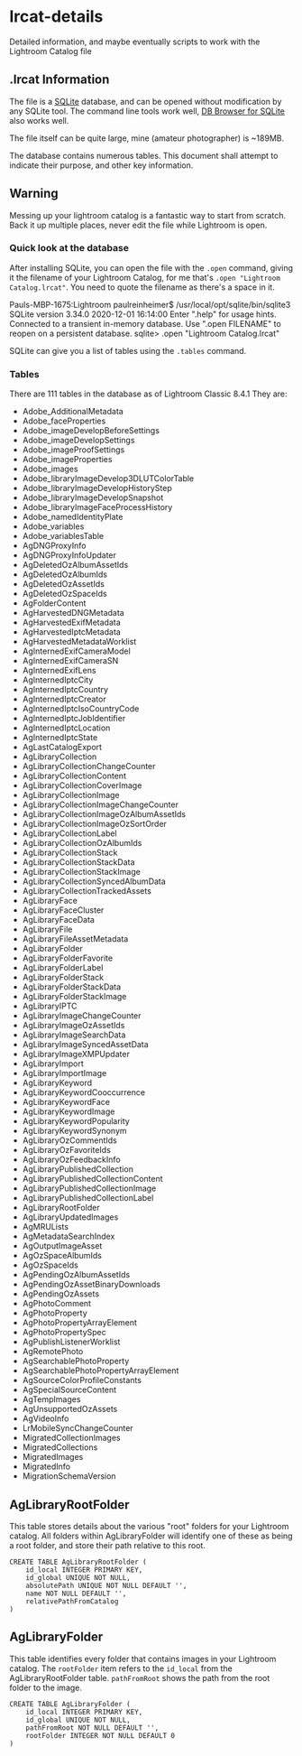 # lrcat-details
Detailed information, and maybe eventually scripts to work with the Lightroom Catalog file

## .lrcat Information

The file is a [SQLite](https://sqlite.org/index.html) database, and can be opened without modification by any SQLite tool. The command line tools work well, [DB Browser for SQLite](https://sqlitebrowser.org/) also works well. 

The file itself can be quite large, mine (amateur photographer) is ~189MB. 

The database contains numerous tables. This document shall attempt to indicate their purpose, and other key information.

## Warning

Messing up your lightroom catalog is a fantastic way to start from scratch. Back it up multiple places, never edit the file while Lightroom is open. 


### Quick look at the database

After installing SQLite, you can open the file with the `.open` command, giving it the filename of your Lightroom Catalog, for me that's `.open "Lightroom Catalog.lrcat"`. You need to quote the filename as there's a space in it. 

Pauls-MBP-1675:Lightroom paulreinheimer$ /usr/local/opt/sqlite/bin/sqlite3
SQLite version 3.34.0 2020-12-01 16:14:00
Enter ".help" for usage hints.
Connected to a transient in-memory database.
Use ".open FILENAME" to reopen on a persistent database.
sqlite> .open "Lightroom Catalog.lrcat"

SQLite can give you a list of tables using the `.tables` command. 


### Tables 

There are 111 tables in the database as of Lightroom Classic 8.4.1 They are:

 - Adobe_AdditionalMetadata
 - Adobe_faceProperties
 - Adobe_imageDevelopBeforeSettings
 - Adobe_imageDevelopSettings
 - Adobe_imageProofSettings
 - Adobe_imageProperties
 - Adobe_images
 - Adobe_libraryImageDevelop3DLUTColorTable
 - Adobe_libraryImageDevelopHistoryStep
 - Adobe_libraryImageDevelopSnapshot
 - Adobe_libraryImageFaceProcessHistory
 - Adobe_namedIdentityPlate
 - Adobe_variables
 - Adobe_variablesTable
 - AgDNGProxyInfo
 - AgDNGProxyInfoUpdater
 - AgDeletedOzAlbumAssetIds
 - AgDeletedOzAlbumIds
 - AgDeletedOzAssetIds
 - AgDeletedOzSpaceIds
 - AgFolderContent
 - AgHarvestedDNGMetadata
 - AgHarvestedExifMetadata
 - AgHarvestedIptcMetadata
 - AgHarvestedMetadataWorklist
 - AgInternedExifCameraModel
 - AgInternedExifCameraSN
 - AgInternedExifLens
 - AgInternedIptcCity
 - AgInternedIptcCountry
 - AgInternedIptcCreator
 - AgInternedIptcIsoCountryCode
 - AgInternedIptcJobIdentifier
 - AgInternedIptcLocation
 - AgInternedIptcState
 - AgLastCatalogExport
 - AgLibraryCollection
 - AgLibraryCollectionChangeCounter
 - AgLibraryCollectionContent
 - AgLibraryCollectionCoverImage
 - AgLibraryCollectionImage
 - AgLibraryCollectionImageChangeCounter
 - AgLibraryCollectionImageOzAlbumAssetIds
 - AgLibraryCollectionImageOzSortOrder
 - AgLibraryCollectionLabel
 - AgLibraryCollectionOzAlbumIds
 - AgLibraryCollectionStack
 - AgLibraryCollectionStackData
 - AgLibraryCollectionStackImage
 - AgLibraryCollectionSyncedAlbumData
 - AgLibraryCollectionTrackedAssets
 - AgLibraryFace
 - AgLibraryFaceCluster
 - AgLibraryFaceData
 - AgLibraryFile
 - AgLibraryFileAssetMetadata
 - AgLibraryFolder
 - AgLibraryFolderFavorite
 - AgLibraryFolderLabel
 - AgLibraryFolderStack
 - AgLibraryFolderStackData
 - AgLibraryFolderStackImage
 - AgLibraryIPTC
 - AgLibraryImageChangeCounter
 - AgLibraryImageOzAssetIds
 - AgLibraryImageSearchData
 - AgLibraryImageSyncedAssetData
 - AgLibraryImageXMPUpdater
 - AgLibraryImport
 - AgLibraryImportImage
 - AgLibraryKeyword
 - AgLibraryKeywordCooccurrence
 - AgLibraryKeywordFace
 - AgLibraryKeywordImage
 - AgLibraryKeywordPopularity
 - AgLibraryKeywordSynonym
 - AgLibraryOzCommentIds
 - AgLibraryOzFavoriteIds
 - AgLibraryOzFeedbackInfo
 - AgLibraryPublishedCollection
 - AgLibraryPublishedCollectionContent
 - AgLibraryPublishedCollectionImage
 - AgLibraryPublishedCollectionLabel
 - AgLibraryRootFolder
 - AgLibraryUpdatedImages
 - AgMRULists
 - AgMetadataSearchIndex
 - AgOutputImageAsset
 - AgOzSpaceAlbumIds
 - AgOzSpaceIds
 - AgPendingOzAlbumAssetIds
 - AgPendingOzAssetBinaryDownloads
 - AgPendingOzAssets
 - AgPhotoComment
 - AgPhotoProperty
 - AgPhotoPropertyArrayElement
 - AgPhotoPropertySpec
 - AgPublishListenerWorklist
 - AgRemotePhoto
 - AgSearchablePhotoProperty
 - AgSearchablePhotoPropertyArrayElement
 - AgSourceColorProfileConstants
 - AgSpecialSourceContent
 - AgTempImages
 - AgUnsupportedOzAssets
 - AgVideoInfo
 - LrMobileSyncChangeCounter
 - MigratedCollectionImages
 - MigratedCollections
 - MigratedImages
 - MigratedInfo
 - MigrationSchemaVersion


## AgLibraryRootFolder

This table stores details about the various "root" folders for your Lightroom catalog. All folders within AgLibraryFolder will identify one of these as being a root folder, and store their path relative to this root. 

```
CREATE TABLE AgLibraryRootFolder (
    id_local INTEGER PRIMARY KEY,
    id_global UNIQUE NOT NULL,
    absolutePath UNIQUE NOT NULL DEFAULT '',
    name NOT NULL DEFAULT '',
    relativePathFromCatalog
)

```

## AgLibraryFolder

This table identifies every folder that contains images in your Lightroom catalog. The `rootFolder` item refers to the `id_local` from the AgLibraryRootFolder table. `pathFromRoot` shows the path from the root folder to the image. 



```
CREATE TABLE AgLibraryFolder (
    id_local INTEGER PRIMARY KEY,
    id_global UNIQUE NOT NULL,
    pathFromRoot NOT NULL DEFAULT '',
    rootFolder INTEGER NOT NULL DEFAULT 0
)
```


